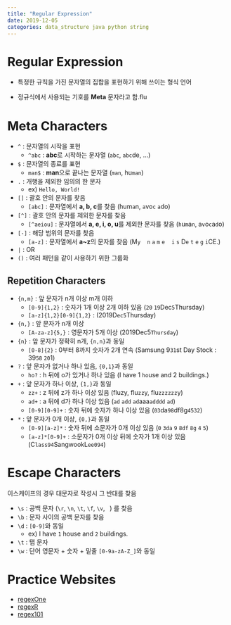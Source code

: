 ```yaml
---
title: "Regular Expression"
date: 2019-12-05
categories: data_structure java python string
---
```


# Regular Expression

* 특정한 규칙을 가진 문자열의 집합을 표현하기 위해 쓰이는 형식 언어

* 정규식에서 사용되는 기호를 **Meta** 문자라고 함.flu

# Meta Characters

* ``^`` : 문자열의 시작을 표현
  * ``^abc`` : **abc**로 시작하는 문자열 (``abc``, ``abc``de, ...)
* ``$`` : 문자열의 종료를 표현
  * ``man$`` : **man**으로 끝나는 문자열 (``man``, hu``man``) 
* ``.`` : 개행을 제외한 임의의 한 문자
  * ex) ``Hello, World!``
* ``[]`` : 괄호 안의 문자를 찾음
  * ``[abc]`` : 문자열에서 **a, b, c**를 찾음 (hum``a``n, ``a``vo``c`` ``a``do)
* ``[^]`` : 괄호 안의 문자를 제외한 문자를 찾음
  * ``[^aeiou]`` : 문자열에서 **a, e, i, o, u**를 제외한 문자를 찾음 (``h``u``m``a``n``, a``v``o``c``a``d``o)
* ``[-]`` : 해당 범위의 문자를 찾음
  * ``[a-z]`` : 문자열에서 **a~z**의 문자를 찾음 (M``y`` `` `` ``n`` ``a`` ``m`` ``e`` `` `` ``i`` ``s`` D``e`` ``t`` ``e`` ``g`` ``i``CE.)
* ``|`` : OR
* ``()`` : 여러 패턴을 같이 사용하기 위한 그룹화
  
## Repetition Characters

* ``{n,m}`` : 앞 문자가 n개 이상 m개 이하
  * ``[0-9]{1,2}`` : 숫자가 1개 이상 2개 이하 있음 (``20`` ``19``Dec``5``Thursday)
  * ``[a-z]{1,2}[0-9]{1,2}`` : (2019D``ec5``Thursday)
* ``{n,}`` : 앞 문자가 n개 이상
  * ``[A-za-z]{5,}`` : 영문자가 5개 이상 (2019Dec5``Thursday``)
* ``{n}`` : 앞 문자가 정확히 n개, ``{n,n}``과 동일
  * ``[0-8]{2}`` : 0부터 8까지 숫자가 2개 연속 (Samsung 9``31``st Day Stock : 39``58`` ``20``1)
* ``?`` : 앞 문자가 없거나 하나 있음, ``{0,1}``과 동일
  * ``ho?`` : h 뒤에 o가 있거나 하나 있음 (I ``h``ave 1 ``ho``use and 2 buildings.)
* ``+`` : 앞 문자가 하나 이상, ``{1,}``과 동일
  * ``zz+`` : z 뒤에 z가 하나 이상 있음 (fluzy, flu``zz``y, flu``zzzzzz``y)
  * ``ad+`` : a 뒤에 d가 하나 이상 있음 (``ad`` ``add`` ``ad``aaa``adddd`` ``ad``)
  * ``[0-9][0-9]+`` : 숫자 뒤에 숫자가 하나 이상 있음 (``03``da``98``df8g``4532``)
* ``*`` : 앞 문자가 0개 이상, ``{0,}``과 동일
  * ``[0-9][a-z]*`` : 숫자 뒤에 소문자가 0개 이상 있음 (``0`` ``3da`` ``9`` ``8df`` ``8g`` ``4`` ``5``)
  * ``[a-z]*[0-9]+`` : 소문자가 0개 이상 뒤에 숫자가 1개 이상 있음 (C``lass94``SangwookL``ee094``)

# Escape Characters 

이스케이프의 경우 대문자로 작성시 그 반대를 찾음

* ``\s`` : 공백 문자 (``\r``, ``\n``, ``\t``, ``\f``, ``\v``, `` ``) 를 찾음
* ``\b`` : 문자 사이의 공백 문자를 찾음 
* ``\d`` : ``[0-9]``와 동일
  * ex) I have ``1`` house and ``2`` buildings.
* ``\t`` : 탭 문자
* ``\w`` : 단어 영문자 + 숫자 + 밑줄 ``[0-9a-zA-Z_]``와 동일

# Practice Websites

* [regexOne](https://regexone.com/)
* [regexR](https://regexr.com/)
* [regex101](https://regex101.com/)

